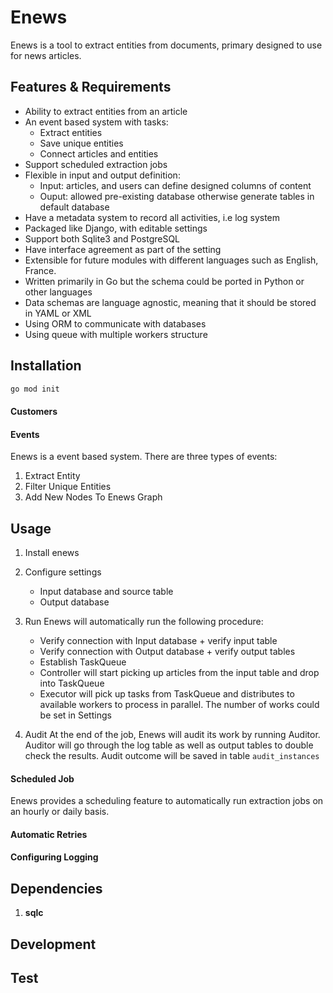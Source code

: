 # Enews

Enews is a tool to extract entities from documents, primary designed to use for news articles. 

## Features & Requirements 

- Ability to extract entities from an article 
- An event based system with tasks:
  - Extract entities
  - Save unique entities 
  - Connect articles and entities  
- Support scheduled extraction jobs 
- Flexible in input and output definition:
  - Input: articles, and users can define designed columns of content 
  - Ouput: allowed pre-existing database otherwise generate tables in default database
- Have a metadata system to record all activities, i.e log system 
- Packaged like Django, with editable settings 
- Support both Sqlite3 and PostgreSQL
- Have interface agreement as part of the setting
- Extensible for future modules with different languages such as English, France. 
- Written primarily in Go but the schema could be ported in Python or other languages
- Data schemas are language agnostic, meaning that it should be stored in YAML or XML 
- Using ORM to communicate with databases 
- Using queue with multiple workers structure 

## Installation

``` sh
go mod init
```

#### Customers


#### Events
Enews is a event based system. There are three types of events:

  1. Extract Entity 
  2. Filter Unique Entities 
  3. Add New Nodes To Enews Graph

## Usage

  1. Install enews 
   
  2. Configure settings 
     - Input database and source table 
     - Output database 

  3. Run 
  Enews will automatically run the following procedure:
     - Verify connection with Input database + verify input table 
     - Verify connection with Output database + verify output tables 
     - Establish TaskQueue
     - Controller will start picking up articles from the input table and drop into TaskQueue
     - Executor will pick up tasks from TaskQueue and distributes to available workers to process in parallel. The number of works could be set in Settings

  4. Audit 
  At the end of the job, Enews will audit its work by running Auditor. Auditor will go through the log table as well as output tables to double check the results. Audit outcome will be saved in table `audit_instances`

#### Scheduled Job
Enews provides a scheduling feature to automatically run extraction jobs on an hourly or daily basis.

#### Automatic Retries

#### Configuring Logging

## Dependencies
1. **sqlc**

## Development


## Test 




<!--
# vim: set tw=79:
-->